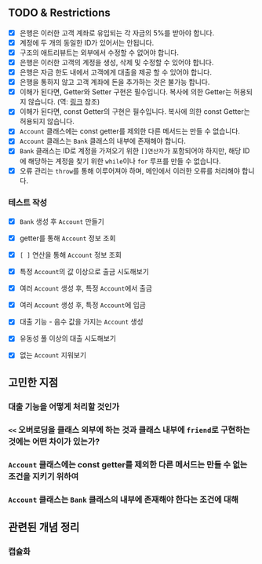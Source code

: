 ## TODO & Restrictions

- [X] 은행은 이러한 고객 계좌로 유입되는 각 자금의 5%를 받아야 합니다.
- [X] 계정에 두 개의 동일한 ID가 있어서는 안됩니다.
- [X] 구조의 애트리뷰트는 외부에서 수정할 수 없어야 합니다.
- [X] 은행은 이러한 고객의 계정을 생성, 삭제 및 수정할 수 있어야 합니다.
- [X] 은행은 자금 한도 내에서 고객에게 대출을 제공 할 수 있어야 합니다.
- [X] 은행을 통하지 않고 고객 계좌에 돈을 추가하는 것은 불가능 합니다.
- [X] 이해가 된다면, Getter와 Setter 구현은 필수입니다. 복사에 의한 Getter는 허용되지 않습니다. (역: [링크](https://stackoverflow.com/questions/57515089/how-to-use-getters-and-setters-without-generating-a-copy) 참조)
- [X] 이해가 된다면, const Getter의 구현은 필수입니다. 복사에 의한 const Getter는 허용되지 않습니다.
- [X] `Account` 클래스에는 const getter를 제외한 다른 메서드는 만들 수 없습니다.
- [X] `Account` 클래스는 `Bank` 클래스의 내부에 존재해야 합니다.
- [X] `Bank` 클래스는 ID로 계정을 가져오기 위한 `[]연산자`가 포함되어야 하지만, 해당 ID에 해당하는 계정을 찾기 위한 `while`이나 `for` 루프를 만들 수 없습니다.
- [X] 오류 관리는 `throw`를 통해 이루어져야 하며, 메인에서 이러한 오류를 처리해야 합니다.

### 테스트 작성

- [X] `Bank` 생성 후 `Account` 만들기
- [X] getter를 통해 `Account` 정보 조회
- [X] `[ ]` 연산을 통해 `Account` 정보 조회
- [X] 특정 `Account`의 값 이상으로 출금 시도해보기
- [X] 여러 `Account` 생성 후, 특정 `Account`에서 출금
- [X] 여러 `Account` 생성 후, 특정 `Account`에 입금
- [X] 대출 기능 - 음수 값을 가지는 `Account` 생성
- [X] 유동성 풀 이상의 대출 시도해보기
- [X] 없는 `Account` 지워보기


## 고민한 지점

### 대출 기능을 어떻게 처리할 것인가


### `<<` 오버로딩을 클래스 외부에 하는 것과 클래스 내부에 `friend`로 구현하는 것에는 어떤 차이가 있는가?


### `Account` 클래스에는 const getter를 제외한 다른 메서드는 만들 수 없는 조건을 지키기 위하여


### `Account` 클래스는 `Bank` 클래스의 내부에 존재해야 한다는 조건에 대해

## 관련된 개념 정리

### 캡슐화

